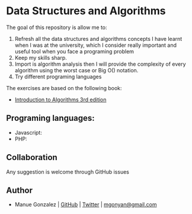 Data Structures and Algorithms
==============================

The goal of this repository is allow me to:
1) Refresh all the data structures and algorithms concepts I have learnt when I was at the university, which I consider
really important and useful tool when you face a programing problem
2) Keep my skills sharp.
3) Import is algorithm analysis then I will provide the complexity of every algorithm using the worst
  case or Big O() notation.
4) Try different programing languages

The exercises are based on the following book:
- [Introduction to Algorithms 3rd edition](https://www.amazon.co.uk/Introduction-Algorithms-T-Cormen/dp/0262533057)

## Programing languages:

- Javascript: 
- PHP:


## Collaboration

Any suggestion is welcome through GitHub issues  

## Author

- Manue Gonzalez | [GitHub](https://github.com/mgonyan) | [Twitter](https://twitter.com/mgonyan) | <mgonyan@gmail.com>

